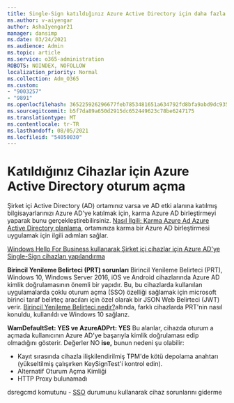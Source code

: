 ```yaml
---
title: Single-Sign katıldığınız Azure Active Directory için daha fazla bağlantı
ms.author: v-aiyengar
author: AshaIyengar21
manager: dansimp
ms.date: 03/24/2021
ms.audience: Admin
ms.topic: article
ms.service: o365-administration
ROBOTS: NOINDEX, NOFOLLOW
localization_priority: Normal
ms.collection: Adm_O365
ms.custom:
- "9003257"
- "9891"
ms.openlocfilehash: 365225926296677feb7853481651a634792fd8bfa9abd9dc9359ffaae50b60eb
ms.sourcegitcommit: b5f7da89a650d2915dc652449623c78be6247175
ms.translationtype: MT
ms.contentlocale: tr-TR
ms.lasthandoff: 08/05/2021
ms.locfileid: "54050030"
---
```

# <a name="single-sign-on-for-azure-active-directory-joined-devices"></a>Katıldığınız Cihazlar için Azure Active Directory oturum açma

Şirket içi Active Directory (AD) ortamınız varsa ve AD etki alanına katılmış bilgisayarlarınızı Azure AD'ye katılmak için, karma Azure AD birleştirmeyi yaparak bunu gerçekleştirebilirsiniz. [Nasıl İlgili: Karma Azure Ad Azure Active Directory planlama,](https://docs.microsoft.com/azure/active-directory/devices/hybrid-azuread-join-plan) ortamınıza karma bir Azure AD birleştirmesi uygulamak için ilgili adımları sağlar.

[Windows Hello For Business kullanarak Şirket içi cihazlar için Azure AD'ye Single-Sign cihazları yapılandırma](https://docs.microsoft.com/azure/active-directory/devices/hybrid-azuread-join-plan) 

**Birincil Yenileme Belirteci (PRT) sorunları** Birincil Yenileme Belirteci (PRT), Windows 10, Windows Server 2016, iOS ve Android cihazlarında Azure AD kimlik doğrulamasının önemli bir yapıdır. Bu, bu cihazlarda kullanılan uygulamalarda çoklu oturum açma (SSO) özelliği sağlamak için microsoft birinci taraf belirteç aracıları için özel olarak bir JSON Web Belirteci (JWT) verir. [Birincil Yenileme Belirteci nedir?](https://docs.microsoft.com/azure/active-directory/devices/concept-primary-refresh-token)altında, farklı cihazlarda PRT'nin nasıl konuldu, kullanıldı ve Windows 10 sağlarız.

**WamDefaultSet: YES ve AzureADPrt: YES** Bu alanlar, cihazda oturum a açmada kullanıcının Azure AD'ye başarıyla kimlik doğrulaması edip olmadığını gösterir. Değerler NO **ise,** bunun nedeni şu olabilir:

- Kayıt sırasında cihazla ilişkilendirilmiş TPM'de kötü depolama anahtarı (yükseltilmiş çalışırken KeySignTest'i kontrol edin).
- Alternatif Oturum Açma Kimliği
- HTTP Proxy bulunamadı

dsregcmd komutunu - [SSO](https://docs.microsoft.com/azure/active-directory/devices/troubleshoot-device-dsregcmd#sso-state) durumunu kullanarak cihaz sorunlarını giderme
